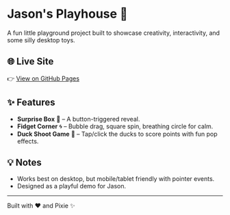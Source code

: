 # Jason's Playhouse 🎉

A fun little playground project built to showcase creativity, interactivity, and some silly desktop toys.

## 🌐 Live Site
👉 [View on GitHub Pages](https://jlcash61.github.io/Jasons-Playhouse/)

## ✨ Features
- **Surprise Box** 🎁 – A button-triggered reveal.
- **Fidget Corner** 🌀 – Bubble drag, square spin, breathing circle for calm.
- **Duck Shoot Game** 🦆 – Tap/click the ducks to score points with fun pop effects.

## 💡 Notes
- Works best on desktop, but mobile/tablet friendly with pointer events.
- Designed as a playful demo for Jason.

---
Built with ❤️ and Pixie ✨